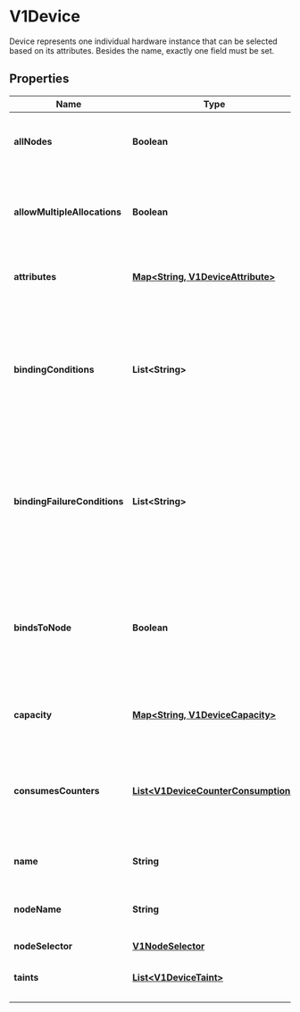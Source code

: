 

# V1Device

Device represents one individual hardware instance that can be selected based on its attributes. Besides the name, exactly one field must be set.

## Properties

| Name | Type | Description | Notes |
|------------ | ------------- | ------------- | -------------|
|**allNodes** | **Boolean** | AllNodes indicates that all nodes have access to the device.  Must only be set if Spec.PerDeviceNodeSelection is set to true. At most one of NodeName, NodeSelector and AllNodes can be set. |  [optional] |
|**allowMultipleAllocations** | **Boolean** | AllowMultipleAllocations marks whether the device is allowed to be allocated to multiple DeviceRequests.  If AllowMultipleAllocations is set to true, the device can be allocated more than once, and all of its capacity is consumable, regardless of whether the requestPolicy is defined or not. |  [optional] |
|**attributes** | [**Map&lt;String, V1DeviceAttribute&gt;**](V1DeviceAttribute.md) | Attributes defines the set of attributes for this device. The name of each attribute must be unique in that set.  The maximum number of attributes and capacities combined is 32. |  [optional] |
|**bindingConditions** | **List&lt;String&gt;** | BindingConditions defines the conditions for proceeding with binding. All of these conditions must be set in the per-device status conditions with a value of True to proceed with binding the pod to the node while scheduling the pod.  The maximum number of binding conditions is 4.  The conditions must be a valid condition type string.  This is an alpha field and requires enabling the DRADeviceBindingConditions and DRAResourceClaimDeviceStatus feature gates. |  [optional] |
|**bindingFailureConditions** | **List&lt;String&gt;** | BindingFailureConditions defines the conditions for binding failure. They may be set in the per-device status conditions. If any is set to \&quot;True\&quot;, a binding failure occurred.  The maximum number of binding failure conditions is 4.  The conditions must be a valid condition type string.  This is an alpha field and requires enabling the DRADeviceBindingConditions and DRAResourceClaimDeviceStatus feature gates. |  [optional] |
|**bindsToNode** | **Boolean** | BindsToNode indicates if the usage of an allocation involving this device has to be limited to exactly the node that was chosen when allocating the claim. If set to true, the scheduler will set the ResourceClaim.Status.Allocation.NodeSelector to match the node where the allocation was made.  This is an alpha field and requires enabling the DRADeviceBindingConditions and DRAResourceClaimDeviceStatus feature gates. |  [optional] |
|**capacity** | [**Map&lt;String, V1DeviceCapacity&gt;**](V1DeviceCapacity.md) | Capacity defines the set of capacities for this device. The name of each capacity must be unique in that set.  The maximum number of attributes and capacities combined is 32. |  [optional] |
|**consumesCounters** | [**List&lt;V1DeviceCounterConsumption&gt;**](V1DeviceCounterConsumption.md) | ConsumesCounters defines a list of references to sharedCounters and the set of counters that the device will consume from those counter sets.  There can only be a single entry per counterSet.  The total number of device counter consumption entries must be &lt;&#x3D; 32. In addition, the total number in the entire ResourceSlice must be &lt;&#x3D; 1024 (for example, 64 devices with 16 counters each). |  [optional] |
|**name** | **String** | Name is unique identifier among all devices managed by the driver in the pool. It must be a DNS label. |  |
|**nodeName** | **String** | NodeName identifies the node where the device is available.  Must only be set if Spec.PerDeviceNodeSelection is set to true. At most one of NodeName, NodeSelector and AllNodes can be set. |  [optional] |
|**nodeSelector** | [**V1NodeSelector**](V1NodeSelector.md) |  |  [optional] |
|**taints** | [**List&lt;V1DeviceTaint&gt;**](V1DeviceTaint.md) | If specified, these are the driver-defined taints.  The maximum number of taints is 4.  This is an alpha field and requires enabling the DRADeviceTaints feature gate. |  [optional] |



